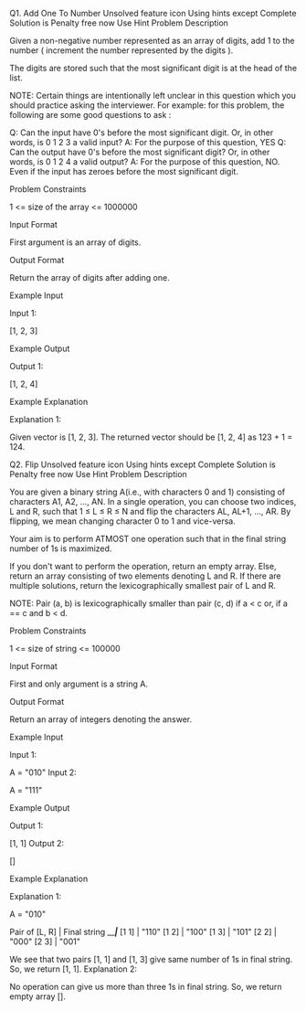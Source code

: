 Q1. Add One To Number
Unsolved
feature icon
Using hints except Complete Solution is Penalty free now
Use Hint
Problem Description

Given a non-negative number represented as an array of digits, add 1 to the number ( increment the number represented by the digits ).






The digits are stored such that the most significant digit is at the head of the list.

NOTE: Certain things are intentionally left unclear in this question which you should practice asking the interviewer. For example: for this problem, the following are some good questions to ask :

Q: Can the input have 0's before the most significant digit. Or, in other words, is 0 1 2 3 a valid input?
A: For the purpose of this question, YES
Q: Can the output have 0's before the most significant digit? Or, in other words, is 0 1 2 4 a valid output?
A: For the purpose of this question, NO. Even if the input has zeroes before the most significant digit.







Problem Constraints

1 <= size of the array <= 1000000



Input Format

First argument is an array of digits.



Output Format

Return the array of digits after adding one.



Example Input

Input 1:

[1, 2, 3]


Example Output

Output 1:

[1, 2, 4]


Example Explanation

Explanation 1:

Given vector is [1, 2, 3].
The returned vector should be [1, 2, 4] as 123 + 1 = 124.


Q2. Flip
Unsolved
feature icon
Using hints except Complete Solution is Penalty free now
Use Hint
Problem Description

You are given a binary string A(i.e., with characters 0 and 1) consisting of characters A1, A2, ..., AN. In a single operation, you can choose two indices, L and R, such that 1 ≤ L ≤ R ≤ N and flip the characters AL, AL+1, ..., AR. By flipping, we mean changing character 0 to 1 and vice-versa.





Your aim is to perform ATMOST one operation such that in the final string number of 1s is maximized.

If you don't want to perform the operation, return an empty array. Else, return an array consisting of two elements denoting L and R. If there are multiple solutions, return the lexicographically smallest pair of L and R.

NOTE: Pair (a, b) is lexicographically smaller than pair (c, d) if a < c or, if a == c and b < d.







Problem Constraints

1 <= size of string <= 100000



Input Format

First and only argument is a string A.



Output Format

Return an array of integers denoting the answer.



Example Input

Input 1:

A = "010"
Input 2:

A = "111"


Example Output

Output 1:

[1, 1]
Output 2:

[]


Example Explanation

Explanation 1:

A = "010"

Pair of [L, R] | Final string
_______________|_____________
[1 1]          | "110"
[1 2]          | "100"
[1 3]          | "101"
[2 2]          | "000"
[2 3]          | "001"

We see that two pairs [1, 1] and [1, 3] give same number of 1s in final string. So, we return [1, 1].
Explanation 2:

No operation can give us more than three 1s in final string. So, we return empty array [].